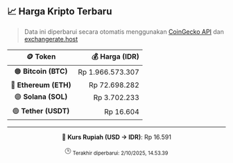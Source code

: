 

<!-- HARGA_KRIPTO -->
## 📈 Harga Kripto Terbaru

> Data ini diperbarui secara otomatis menggunakan [CoinGecko API](https://www.coingecko.com/) dan [exchangerate.host](https://exchangerate.host/)

<div align="center">

| 🪙 Token | 💰 Harga (IDR) |
|:------:|---------------:|
| 🟠 **Bitcoin (BTC)**   | Rp 1.966.573.307 |
| 🔵 **Ethereum (ETH)**  | Rp 72.698.282 |
| 🟣 **Solana (SOL)**    | Rp 3.702.233 |
| 🟢 **Tether (USDT)**   | Rp 16.604 |

---

💱 **Kurs Rupiah (USD → IDR)**: Rp 16.591

🕒 <sub>Terakhir diperbarui: 2/10/2025, 14.53.39</sub>

</div>
<!-- /HARGA_KRIPTO -->